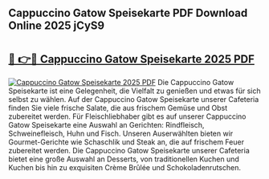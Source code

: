 ## Cappuccino Gatow Speisekarte PDF Download Online 2025 jCyS9

# <h2><a href="http://gc73mo.nevu.top/?p=Cappuccino+Gatow+Speisekarte">🔗 👉🔴 Cappuccino Gatow Speisekarte 2025 PDF</a></h2>

[![Cappuccino Gatow Speisekarte 2025 PDF](https://i.imgur.com/dBaPXMq.png)](http://gc73mo.nevu.top/?p=Cappuccino+Gatow+Speisekarte)
Die Cappuccino Gatow Speisekarte ist eine Gelegenheit, die Vielfalt zu genießen und etwas für sich selbst zu wählen. Auf der Cappuccino Gatow Speisekarte unserer Cafeteria finden Sie viele frische Salate, die aus frischem Gemüse und Obst zubereitet werden. Für Fleischliebhaber gibt es auf unserer Cappuccino Gatow Speisekarte eine Auswahl an Gerichten: Rindfleisch, Schweinefleisch, Huhn und Fisch. Unseren Auserwählten bieten wir Gourmet-Gerichte wie Schaschlik und Steak an, die auf frischem Feuer zubereitet werden. Die Cappuccino Gatow Speisekarte unserer Cafeteria bietet eine große Auswahl an Desserts, von traditionellen Kuchen und Kuchen bis hin zu exquisiten Crème Brûlée und Schokoladenrutschen.
